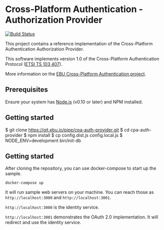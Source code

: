 # Cross-Platform Authentication - Authorization Provider

[![Build Status](https://travis-ci.org/ebu/cpa-auth-provider.svg?branch=develop)](https://travis-ci.org/ebu/cpa-auth-provider)

This project contains a reference implementation of the Cross-Platform
Authentication Authorization Provider.

This software implements version 1.0 of the Cross-Platform Authentication Protocol ([ETSI TS 103 407](https://portal.etsi.org/webapp/WorkProgram/Report_WorkItem.asp?WKI_ID=47970)).

More information on the [EBU Cross-Platform Authentication project](http://tech.ebu.ch/cpa).

## Prerequisites

Ensure your system has [Node.js](http://nodejs.org/) (v0.10 or later) and NPM installed.

## Getting started

$ git clone https://git.ebu.io/pipe/cpa-auth-provider.git
$ cd cpa-auth-provider
$ npm install
$ cp config.dist.js config.local.js
$ NODE_ENV=development bin/init-db




## Getting started
After cloning the repository, you can use
docker-compose to start up the sample.
```
docker-compose up
```

It will run sample web servers on your machine.
You can reach those as `http://localhost:3000`
and `http://localhost:3001`.

`http://localhost:3000` is the identity service.

`http://localhost:3001` demonstrates the OAuth 2.0
implementation. It will redirect and use the
identity service.